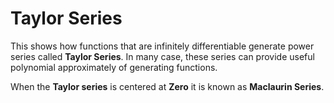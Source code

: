 # Taylor Series

 This shows how functions that are infinitely differentiable generate power series called **Taylor Series**. In many case, these  series can provide useful polynomial approximately of generating functions. 

 When the **Taylor series** is centered at **Zero** it is known as **Maclaurin Series**. 
